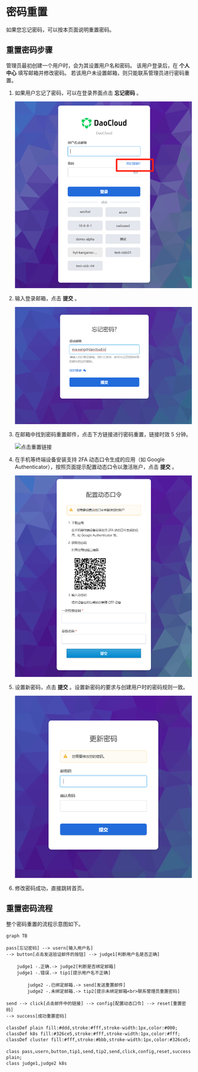 # 密码重置

如果您忘记密码，可以按本页面说明重置密码。

## 重置密码步骤

管理员最初创建一个用户时，会为其设置用户名和密码。
该用户登录后，在 __个人中心__ 填写邮箱并修改密码。
若该用户未设置邮箱，则只能联系管理员进行密码重置。

1. 如果用户忘记了密码，可以在登录界面点击 __忘记密码__ 。

    ![登录界面](../images/password01zh.png)

1. 输入登录邮箱，点击 __提交__ 。

    ![输入登录邮箱](../images/password02zh.png)

1. 在邮箱中找到密码重置邮件，点击下方链接进行密码重置，链接时效 5 分钟。

    ![点击重置链接](../images/password03zh&en.png)

1. 在手机等终端设备安装支持 2FA 动态口令生成的应用（如 Google Authenticator），按照页面提示配置动态口令以激活账户，点击 __提交__ 。

    ![配置动态口令](../images/password04zh.png)

1. 设置新密码，点击 __提交__ 。设置新密码的要求与创建用户时的密码规则一致。

    ![更新密码](../images/password05zh.png)

1. 修改密码成功，直接跳转首页。

## 重置密码流程

整个密码重置的流程示意图如下。

```mermaid
graph TB

pass[忘记密码] --> usern[输入用户名]
--> button[点击发送验证邮件的按钮] --> judge1[判断用户名是否正确]

    judge1 -.正确.-> judge2[判断是否绑定邮箱]
    judge1 -.错误.-> tip1[提示用户名不正确]
    
        judge2 -.已绑定邮箱.-> send[发送重置邮件]
        judge2 -.未绑定邮箱.-> tip2[提示未绑定邮箱<br>联系管理员重置密码]
        
send --> click[点击邮件中的链接] --> config[配置动态口令] --> reset[重置密码]
--> success[成功重置密码]

classDef plain fill:#ddd,stroke:#fff,stroke-width:1px,color:#000;
classDef k8s fill:#326ce5,stroke:#fff,stroke-width:1px,color:#fff;
classDef cluster fill:#fff,stroke:#bbb,stroke-width:1px,color:#326ce5;

class pass,usern,button,tip1,send,tip2,send,click,config,reset,success plain;
class judge1,judge2 k8s
```
